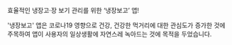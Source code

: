 효율적인 냉장고·장 보기 관리를 위한 ‘냉장보고’ 앱!

'냉장보고' 앱은 코로나19 영향으로 건강, 건강한 먹거리에 대한 관심도가 증가한 것에 주목하여 
앱이 사용자의 일상생활에 자연스레 녹아드는 것에 목적을 두었습니다.
